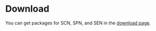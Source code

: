 # Download <a id="download"></a>

You can get packages for SCN, SPN, and SEN in the [download page](../references/download/README.md).
